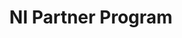 ---
title: "NI Partner Program"
externalUrl: https://www.ni.com/en/partners.html
summary: "The NI Partner Program offers domain, application, and overall test development expertise to help your team get ahead and stay ahead. Connect with our global community of trusted NI Partners ready to give your business a competitive edge."
showSummary: true
showAuthor: false
showEdit: false
showWordCount: false
showHeadingAnchors: false
sharingLinks: false
showZenMode: false
showPagination: false
showRelatedContent: false
categories:
 - "Handle the Details"
tags:
 - "NI"
 - "Contractor"
---